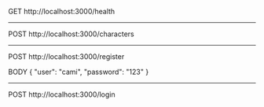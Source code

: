 GET http://localhost:3000/health

---

POST http://localhost:3000/characters

---

POST http://localhost:3000/register

BODY
{
"user": "cami",
"password": "123"
}

---

POST http://localhost:3000/login
